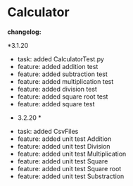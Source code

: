 # Calculator

**changelog:**

*3.1.20

- task: added CalculatorTest.py
- feature: added addition test
- feature: added subtraction test
- feature: added multiplication test
- feature: added division test
- feature: added square root test
- feature: added square test

* 3.2.20 * 

- task: added CsvFiles
- feature: added unit test Addition
- feature: added unit test Division 
- feature: added unit test Multiplication
- feature: added unit test Square
- feature: added unit test Square root
- feature: added unit test Substraction
